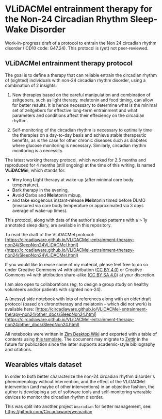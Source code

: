 # VLiDACMel entrainment therapy for the Non-24 Circadian Rhythm Sleep-Wake Disorder
Work-in-progress draft of a protocol to entrain the Non 24 circadian rhythm disorder (ICD10 code: G47.24). This protocol is (yet) not peer-reviewed.

## VLiDACMel entrainment therapy protocol

The goal is to define a therapy that can reliable entrain the circadian rhythm of (sighted) individuals with non-24 circadian rhythm disorder, using a combination of 2 insights:

1. New therapies based on the careful manipulation and combination of zeitgebers, such as light therapy, melatonin and food timing, can allow for better results. It is hence necessary to determine what is the minimal set of zeitgebers for effective long-term entrainment and what parameters and conditions affect their effeciency on the circadian rhythm.

2. Self-monitoring of the circadian rhythm is necessary to optimally time the therapies on a day-to-day basis and achieve stable therapeutic benefits, as is the case for other chronic diseases such as diabetes where glucose monitoring is necessary. Similarly, circadian rhythm monitoring is a necessity.

The latest working therapy protocol, which worked for 2.5 months and reproduced for 4 months (still ongoing) at the time of this writing, is named **VLiDACMel**, which stands for:

* **V**ery long **Li**ght therapy at wake-up (after minimal core body temperature),
* **D**ark therapy in the evening,
* **A**void **C**arbs and **Mel**atonin mixup,
* and take exogenous instant-release **Mel**atonin timed before DLMO (measured via core body temperature or approximated via 3 days average of wake-up times).

This protocol, along with data of the author's sleep patterns with a > 1y annotated sleep diary, are available in this repository.

To read the draft of the VLiDACMel protocol:
[https://circadiaware.github.io/VLiDACMel-entrainment-therapy-non24/SleepNon24VLiDACMel.html](https://circadiaware.github.io/VLiDACMel-entrainment-therapy-non24/SleepNon24VLiDACMel.html)

If you would like to reuse some of my material, please feel free to do so under Creative Commons v4 with attribution ([CC BY 4.0](https://creativecommons.org/licenses/by/4.0/deed)) or Creative Commons v4 with attribution share-alike ([CC BY SA 4.0](https://creativecommons.org/licenses/by-sa/4.0/deed)) at your discretion.

I am also open to collaborations (eg, to design a group study on healthy volunteers and/or patients with sighted non-24).

A (messy) side notebook with lots of references along with an older draft protocol (based on chronotherapy and melatonin - which did not work) is available here:
[https://circadiaware.github.io/VLiDACMel-entrainment-therapy-non24/other_docs/SleepNon24.html](https://circadiaware.github.io/VLiDACMel-entrainment-therapy-non24/other_docs/SleepNon24.html)

All notebooks were written in [Zim Desktop Wiki](https://zim-wiki.org/) and exported with a table of contents using [this template](https://github.com/lrq3000/ZIM-templates). The document may migrate to [Zettlr](https://www.zettlr.com/) in the future for publication since the latter supports academic-style bibliography and citations.

## Wearables vitals dataset

In order to both better characterize the non-24 circadian rhythm disorder's phenomenology without intervention, and the effect of the VLiDACMel intervention (and maybe of other interventions) in an objective fashion, the author is developing a set of software tools and self-monitoring wearable devices to monitor the circadian rhythm disorder.

This was split into another project `Wearadian` for better management, see: https://github.com/Circadiaware/wearadian
